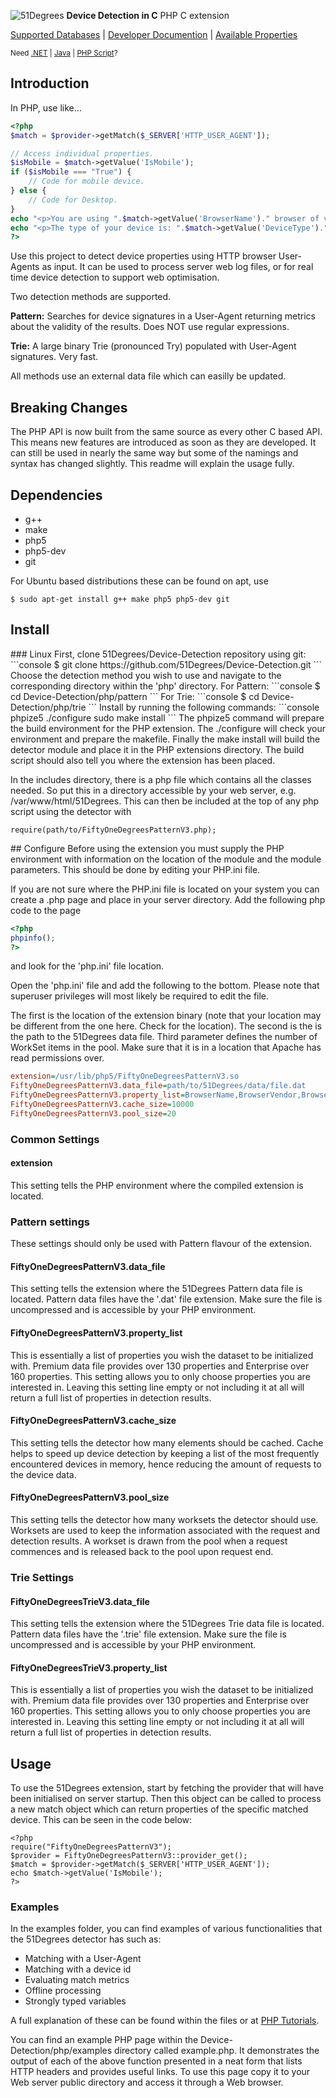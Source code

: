 ![51Degrees](https://51degrees.com/DesktopModules/FiftyOne/Distributor/Logo.ashx?utm_source=Github&utm_medium=repository&utm_content=readme_main&utm_campaign=php-open-source "THE Fastest and Most Accurate Device Detection") **Device Detection in C** PHP C extension

[Supported Databases](https://51degrees.com/compare-data-options?utm_source=Github&utm_medium=repository&utm_content=compare-data-options&utm_campaign=php-open-source "Different device databases which can be used with 51Degrees device detection") | [Developer Documention](https://51degrees.com/support/documentation?utm_source=github&utm_medium=repository&utm_content=documentation&utm_campaign=php-open-source "Full getting started guide and advanced developer documentation") | [Available Properties](https://51degrees.com/resources/property-dictionary?utm_source=Github&utm_medium=repository&utm_content=property_dictionary&utm_campaign=php-open-source "View all available properties and values")

<sup>Need [.NET](https://github.com/51Degrees/.NET-Device-Detection "THE Fastest and most Accurate device detection for .NET") | [Java](https://github.com/51Degrees/Java-Device-Detection "THE Fastest and most Accurate device detection for Java") | [PHP Script](https://github.com/51Degrees/51Degrees-PHP)?</sup>

## Introduction

In PHP, use like...

```php
<?php
$match = $provider->getMatch($_SERVER['HTTP_USER_AGENT']);

// Access individual properties.
$isMobile = $match->getValue('IsMobile');
if ($isMobile === "True") {
	// Code for mobile device.
} else {
	// Code for Desktop.
}
echo "<p>You are using ".$match->getValue('BrowserName')." browser of version".$match->getValue('BrowserVersion').".</p>";
echo "<p>The type of your device is: ".$match->getValue('DeviceType').".</p>";
?>
```

Use this project to detect device properties using HTTP browser User-Agents as input. It can be used to process server web log files, or for real time device detection to support web optimisation.

Two detection methods are supported.

**Pattern:**  Searches for device signatures in a User-Agent returning metrics about the validity of the results. Does NOT use regular expressions.

**Trie:** A large binary Trie (pronounced Try) populated with User-Agent signatures. Very fast.

All methods use an external data file which can easilly be updated.

## Breaking Changes

The PHP API is now built from the same source as every other C based API. This means new features are introduced as soon as they are developed. It can still be used in nearly the same way but some of the namings and syntax has changed slightly. This readme will explain the usage fully.

## Dependencies

- g++
- make
- php5
- php5-dev
- git

For Ubuntu based distributions these can be found on apt, use
```
$ sudo apt-get install g++ make php5 php5-dev git
```

## Install
<installation>
### Linux
First, clone 51Degrees/Device-Detection repository using git:
```console
$ git clone https://github.com/51Degrees/Device-Detection.git
```
Choose the detection method you wish to use and navigate to the corresponding directory within the 'php' directory.
For Pattern:
```console
$ cd Device-Detection/php/pattern
```
For Trie:
```console
$ cd Device-Detection/php/trie
```
Install by running the following commands:
```console
phpize5
./configure
sudo make install
```
The phpize5 command will prepare the build environment for the PHP extension. The ./configure will check your environment and prepare the makefile. Finally the make install will build the detector module and place it in the PHP extensions directory. The build script should also tell you where the extension has been placed.

In the includes directory, there is a php file which contains all the classes needed. So put this in a directory accessible by your web server, e.g. /var/www/html/51Degrees. This can then be included at the top of any php script using the detector with
```php5
require(path/to/FiftyOneDegreesPatternV3.php);
```
</installation>
## Configure
<configuration>
Before using the extension you must supply the PHP environment with information on the location of the module and the module parameters. This should be done by editing your PHP.ini file.

If you are not sure where the PHP.ini file is located on your system you can create a .php page and place in your server directory. Add the following php code to the page
```php
<?php
phpinfo();
?>
```
and look for the 'php.ini' file location.

Open the 'php.ini' file and add the following to the bottom. Please note that superuser privileges will most likely be required to edit the file.

The first is the location of the extension binary (note that your location may
be different from the one here. Check  for the location). The second
is the is the path to the 51Degrees data file. Third parameter defines the
number of WorkSet items in the pool. Make sure that it is in a location that
Apache has read permissions over.

```ini
extension=/usr/lib/php5/FiftyOneDegreesPatternV3.so
FiftyOneDegreesPatternV3.data_file=path/to/51Degrees/data/file.dat
FiftyOneDegreesPatternV3.property_list=BrowserName,BrowserVendor,BrowserVersion,DeviceType,HardwareVendor,IsTablet,IsMobile,IsCrawler,ScreenInchesDiagonal,ScreenPixelsWidth
FiftyOneDegreesPatternV3.cache_size=10000
FiftyOneDegreesPatternV3.pool_size=20
```

### Common Settings
#### extension
This setting tells the PHP environment where the compiled extension is located.



### Pattern settings
These settings should only be used with Pattern flavour of the extension.

#### FiftyOneDegreesPatternV3.data_file
This setting tells the extension where the 51Degrees Pattern data file is located. Pattern data files have the '.dat' file extension. Make sure the file is uncompressed and is accessible by your PHP environment.

#### FiftyOneDegreesPatternV3.property_list
This is essentially a list of properties you wish the dataset to be initialized with. Premium data file provides over 130 properties and Enterprise over 160 properties. This setting allows you to only choose properties you are interested in. Leaving this setting line empty or not including it at all will return a full list of properties in detection results.

#### FiftyOneDegreesPatternV3.cache_size
This setting tells the detector how many elements should be cached. Cache helps to speed up device detection by keeping a list of the most frequently encountered devices in memory, hence reducing the amount of requests to the device data.

#### FiftyOneDegreesPatternV3.pool_size
This setting tells the detector how many worksets the detector should use. Worksets are used to keep the information associated with the request and detection results. A workset is drawn from the pool when a request commences and is released back to the pool upon request end.


### Trie Settings

#### FiftyOneDegreesTrieV3.data_file
This setting tells the extension where the 51Degrees Trie data file is located. Pattern data files have the '.trie' file extension. Make sure the file is uncompressed and is accessible by your PHP environment.

#### FiftyOneDegreesTrieV3.property_list
This is essentially a list of properties you wish the dataset to be initialized with. Premium data file provides over 130 properties and Enterprise over 160 properties. This setting allows you to only choose properties you are interested in. Leaving this setting line empty or not including it at all will return a full list of properties in detection results.
</configuration>
## Usage

To use the 51Degrees extension, start by fetching the provider that will have been initialised on server startup. Then this object can be called to process a new match object which can return properties of the specific matched device. This can be seen in the code below:
```php5
<?php
require("FiftyOneDegreesPatternV3");
$provider = FiftyOneDegreesPatternV3::provider_get();
$match = $provider->getMatch($_SERVER['HTTP_USER_AGENT']);
echo $match->getValue('IsMobile');
?>
```
### Examples
In the examples folder, you can find examples of various functionalities that the 51Degrees detector has such as:
- Matching with a User-Agent
- Matching with a device id
- Evaluating match metrics
- Offline processing
- Strongly typed variables

A full explanation of these can be found within the files or at [PHP Tutorials](https://51Degrees/support/documentation/php/tutorials).

You can find an example PHP page within the Device-Detection/php/examples directory called example.php. It demonstrates the output of each of the above function presented in a neat form that lists HTTP headers and provides useful links. To use this page copy it to your Web server public directory and access it through a Web browser.
